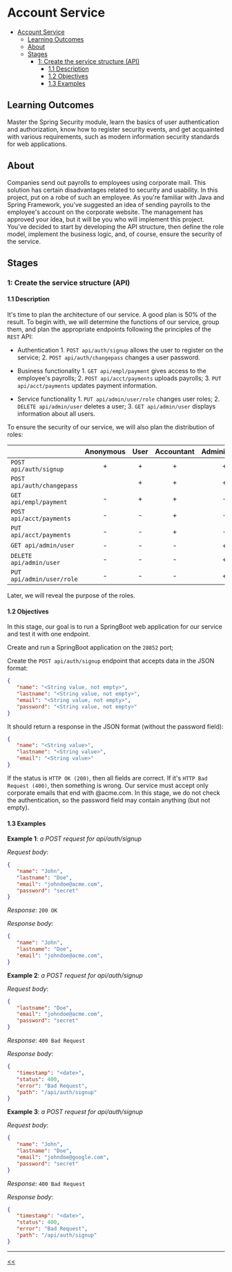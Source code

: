# Account Service

- [Account Service](#account-service)
  - [Learning Outcomes](#learning-outcomes)
  - [About](#about)
  - [Stages](#stages)
    - [1: Create the service structure (API)](#1-create-the-service-structure-api)
      - [1.1 Description](#11-description)
      - [1.2 Objectives](#12-objectives)
      - [1.3 Examples](#13-examples)

## Learning Outcomes
Master the Spring Security module, learn the basics of user authentication and authorization, know how to register security events, and get acquainted with various requirements, such as modern information security standards for web applications.

## About
Companies send out payrolls to employees using corporate mail. This solution has certain disadvantages related to security and usability. In this project, put on a robe of such an employee. As you're familiar with Java and Spring Framework, you've suggested an idea of sending payrolls to the employee's account on the corporate website. The management has approved your idea, but it will be you who will implement this project. You've decided to start by developing the API structure, then define the role model, implement the business logic, and, of course, ensure the security of the service.

## Stages
### 1: Create the service structure (API)
#### 1.1 Description
It's time to plan the architecture of our service. A good plan is 50% of the result. To begin with, we will determine the functions of our service, group them, and plan the appropriate endpoints following the principles of the `REST` API:

- Authentication
  ‎1. `POST api/auth/signup` allows the user to register on the service;
  ‎2. `POST api/auth/changepass` changes a user password.

- Business functionality
  ‎1. `GET api/empl/payment` gives access to the employee's payrolls;
  ‎2. `POST api/acct/payments` uploads payrolls;
  ‎3. `PUT api/acct/payments` updates payment information.

- Service functionality
  ‎1. `PUT api/admin/user/role` changes user roles;
  ‎2. `DELETE api/admin/user` deletes a user;
  ‎3. `GET api/admin/user` displays information about all users.

To ensure the security of our service, we will also plan the distribution of roles:

||Anonymous|User|Accountant|Administrator
-|:-:|:-:|:-:|:-:
`POST api/auth/signup`|+|+|+|+
`POST api/auth/changepass`||+|+|+
`GET api/empl/payment`|-|+|+|-
`POST api/acct/payments`|-|-|+|-
`PUT api/acct/payments`|-|-|+|-
`GET api/admin/user`|-|-|-|+
`DELETE api/admin/user`|-|-|-|+
`PUT api/admin/user/role`|-|-|-|+

Later, we will reveal the purpose of the roles.

#### 1.2 Objectives
In this stage, our goal is to run a SpringBoot web application for our service and test it with one endpoint.

Create and run a SpringBoot application on the `28852` port;

Create the `POST api/auth/signup` endpoint that accepts data in the JSON format:
```json
{
   "name": "<String value, not empty>",
   "lastname": "<String value, not empty>",
   "email": "<String value, not empty>",
   "password": "<String value, not empty>"
}
```

It should return a response in the JSON format (without the password field):
```json
{
   "name": "<String value>",
   "lastname": "<String value>",
   "email": "<String value>"
}
```

If the status is `HTTP OK (200)`, then all fields are correct. If it's `HTTP Bad Request (400)`, then something is wrong. Our service must accept only corporate emails that end with @acme.com. In this stage, we do not check the authentication, so the password field may contain anything (but not empty).

#### 1.3 Examples
**Example 1**: *a POST request for api/auth/signup*

*Request body*:
```json
{
   "name": "John",
   "lastname": "Doe",
   "email": "johndoe@acme.com",
   "password": "secret"
}
```

*Response*: `200 OK`

*Response body*:
```json
{
   "name": "John",
   "lastname": "Doe",
   "email": "johndoe@acme.com",
}
```

**Example 2**: *a POST request for api/auth/signup*

*Request body*:
```json
{
   "lastname": "Doe",
   "email": "johndoe@acme.com",
   "password": "secret"
}
```

*Response*: `400 Bad Request`

*Response body*:
```json
{
   "timestamp": "<date>",
   "status": 400,
   "error": "Bad Request",
   "path": "/api/auth/signup"
}
```

**Example 3**: *a POST request for api/auth/signup*

*Request body*:
```json
{
   "name": "John",
   "lastname": "Doe",
   "email": "johndoe@google.com",
   "password": "secret"
}
```

*Response*: `400 Bad Request`

*Response body*:
```json
{
   "timestamp": "<date>",
   "status": 400,
   "error": "Bad Request",
   "path": "/api/auth/signup"
}
```

<hr/>

[<<](../README.md)
